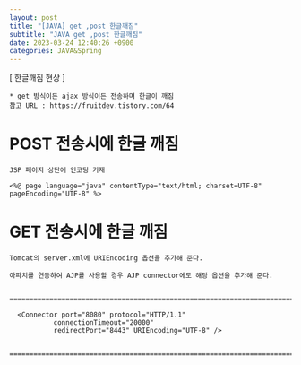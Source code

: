 ```yaml
---
layout: post
title: "[JAVA] get ,post 한글깨짐"
subtitle: "JAVA get ,post 한글깨짐"
date: 2023-03-24 12:40:26 +0900
categories: JAVA&Spring
---
```

[ 한글깨짐 현상 ]

	* get 방식이든 ajax 방식이든 전송하며 한글이 깨짐
	참고 URL : https://fruitdev.tistory.com/64


# POST 전송시에 한글 깨짐
	JSP 페이지 상단에 인코딩 기재

	<%@ page language="java" contentType="text/html; charset=UTF-8" pageEncoding="UTF-8" %>
	

# GET 전송시에 한글 깨짐

	Tomcat의 server.xml에 URIEncoding 옵션을 추가해 준다.

	아파치를 연동하여 AJP를 사용할 경우 AJP connector에도 해당 옵션을 추가해 준다.


	=====================================================================================================================================================

	  <Connector port="8080" protocol="HTTP/1.1"
			   connectionTimeout="20000"
			   redirectPort="8443" URIEncoding="UTF-8" />


	=====================================================================================================================================================




	

                                                                                                                                                                                                                                                                                                                                                                                                                                                                                                                                                                                                                                                                                                                                                                                                                                 
